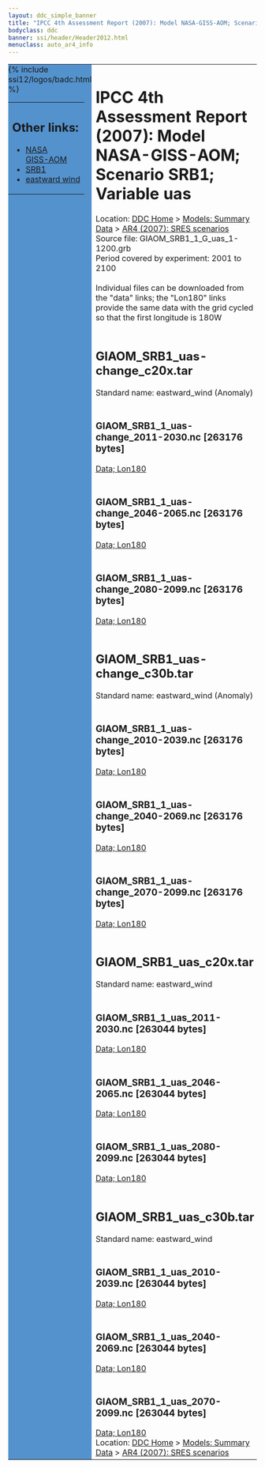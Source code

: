 ```yaml
---
layout: ddc_simple_banner
title: "IPCC 4th Assessment Report (2007): Model NASA-GISS-AOM; Scenario SRB1; Variable uas"
bodyclass: ddc
banner: ssi/header/Header2012.html
menuclass: auto_ar4_info
---
```



<table width="100%" border="0" cellspacing="0" cellpadding="0" style="border-collapse: collapse;">
<tr style="margin:0;padding:0;border:0;">
<td style="margin:0;padding:0;border:0;height:1pt;width:150pt;background:#5492CD;" valign="top" >

<div id="lh-col2" class="auto_ar4_info">
<table class="menumain" bgcolor="#5492CD" cellspacing="0" width="100%" border="0">
<tr><td>
<h2> Other links:</h2>
<ul>
<li><a href="/auto/ar4/model-NASA-GISS-AOM.html">NASA<br/>GISS-AOM</a></li>
<li><a href="/auto/ar4/scenario-SRB1.html">SRB1</a></li>
<li><a href="/auto/ar4/var-eastward_wind.html">eastward wind</a></li>
</ul>
</td></tr>
{% include ssi12/logos/badc.html %}
</table>
</div>
</td>
<td><h1>IPCC 4th Assessment Report (2007): Model NASA-GISS-AOM; Scenario SRB1; Variable uas</h1>

<!-- Breadcrumb1 -->
<div id="breadcrumb1" align="left">
Location: <a href="/index.html">DDC Home</a> > <a href="/sim/gcm_clim/">Models: Summary Data</a>
> <a href="/sim/gcm_clim/SRES_AR4/index.html">AR4 (2007): SRES scenarios</a>
</div>
<!-- End of Breadcrumb1 -->Source file: GIAOM_SRB1_1_G_uas_1-1200.grb
<br/>
Period covered by experiment: 2001 to 2100<br/>
<br/>Individual files can be downloaded from the "data" links; the "Lon180" links provide the same data
         with the grid cycled so that the first longitude is 180W<br/>
<br/><h2>GIAOM_SRB1_uas-change_c20x.tar</h2>
Standard name: eastward_wind (Anomaly)<br>
<br/><h3>GIAOM_SRB1_1_uas-change_2011-2030.nc [263176 bytes]</h3>
<a href="http://apps.ipcc-data.org/cgi-bin/downl/ar4_nc/uas/GIAOM_SRB1_1_uas-change_2011-2030.nc">Data; </a><a href="http://apps.ipcc-data.org/cgi-bin/downl/ar4_nc/uas/GIAOM_SRB1_1_uas-change_2011-2030.cyto180.nc"> Lon180</a><br/>
<br/><h3>GIAOM_SRB1_1_uas-change_2046-2065.nc [263176 bytes]</h3>
<a href="http://apps.ipcc-data.org/cgi-bin/downl/ar4_nc/uas/GIAOM_SRB1_1_uas-change_2046-2065.nc">Data; </a><a href="http://apps.ipcc-data.org/cgi-bin/downl/ar4_nc/uas/GIAOM_SRB1_1_uas-change_2046-2065.cyto180.nc"> Lon180</a><br/>
<br/><h3>GIAOM_SRB1_1_uas-change_2080-2099.nc [263176 bytes]</h3>
<a href="http://apps.ipcc-data.org/cgi-bin/downl/ar4_nc/uas/GIAOM_SRB1_1_uas-change_2080-2099.nc">Data; </a><a href="http://apps.ipcc-data.org/cgi-bin/downl/ar4_nc/uas/GIAOM_SRB1_1_uas-change_2080-2099.cyto180.nc"> Lon180</a><br/>
<br/><h2>GIAOM_SRB1_uas-change_c30b.tar</h2>
Standard name: eastward_wind (Anomaly)<br>
<br/><h3>GIAOM_SRB1_1_uas-change_2010-2039.nc [263176 bytes]</h3>
<a href="http://apps.ipcc-data.org/cgi-bin/downl/ar4_nc/uas/GIAOM_SRB1_1_uas-change_2010-2039.nc">Data; </a><a href="http://apps.ipcc-data.org/cgi-bin/downl/ar4_nc/uas/GIAOM_SRB1_1_uas-change_2010-2039.cyto180.nc"> Lon180</a><br/>
<br/><h3>GIAOM_SRB1_1_uas-change_2040-2069.nc [263176 bytes]</h3>
<a href="http://apps.ipcc-data.org/cgi-bin/downl/ar4_nc/uas/GIAOM_SRB1_1_uas-change_2040-2069.nc">Data; </a><a href="http://apps.ipcc-data.org/cgi-bin/downl/ar4_nc/uas/GIAOM_SRB1_1_uas-change_2040-2069.cyto180.nc"> Lon180</a><br/>
<br/><h3>GIAOM_SRB1_1_uas-change_2070-2099.nc [263176 bytes]</h3>
<a href="http://apps.ipcc-data.org/cgi-bin/downl/ar4_nc/uas/GIAOM_SRB1_1_uas-change_2070-2099.nc">Data; </a><a href="http://apps.ipcc-data.org/cgi-bin/downl/ar4_nc/uas/GIAOM_SRB1_1_uas-change_2070-2099.cyto180.nc"> Lon180</a><br/>
<br/><h2>GIAOM_SRB1_uas_c20x.tar</h2>
Standard name: eastward_wind<br>
<br/><h3>GIAOM_SRB1_1_uas_2011-2030.nc [263044 bytes]</h3>
<a href="http://apps.ipcc-data.org/cgi-bin/downl/ar4_nc/uas/GIAOM_SRB1_1_uas_2011-2030.nc">Data; </a><a href="http://apps.ipcc-data.org/cgi-bin/downl/ar4_nc/uas/GIAOM_SRB1_1_uas_2011-2030.cyto180.nc"> Lon180</a><br/>
<br/><h3>GIAOM_SRB1_1_uas_2046-2065.nc [263044 bytes]</h3>
<a href="http://apps.ipcc-data.org/cgi-bin/downl/ar4_nc/uas/GIAOM_SRB1_1_uas_2046-2065.nc">Data; </a><a href="http://apps.ipcc-data.org/cgi-bin/downl/ar4_nc/uas/GIAOM_SRB1_1_uas_2046-2065.cyto180.nc"> Lon180</a><br/>
<br/><h3>GIAOM_SRB1_1_uas_2080-2099.nc [263044 bytes]</h3>
<a href="http://apps.ipcc-data.org/cgi-bin/downl/ar4_nc/uas/GIAOM_SRB1_1_uas_2080-2099.nc">Data; </a><a href="http://apps.ipcc-data.org/cgi-bin/downl/ar4_nc/uas/GIAOM_SRB1_1_uas_2080-2099.cyto180.nc"> Lon180</a><br/>
<br/><h2>GIAOM_SRB1_uas_c30b.tar</h2>
Standard name: eastward_wind<br>
<br/><h3>GIAOM_SRB1_1_uas_2010-2039.nc [263044 bytes]</h3>
<a href="http://apps.ipcc-data.org/cgi-bin/downl/ar4_nc/uas/GIAOM_SRB1_1_uas_2010-2039.nc">Data; </a><a href="http://apps.ipcc-data.org/cgi-bin/downl/ar4_nc/uas/GIAOM_SRB1_1_uas_2010-2039.cyto180.nc"> Lon180</a><br/>
<br/><h3>GIAOM_SRB1_1_uas_2040-2069.nc [263044 bytes]</h3>
<a href="http://apps.ipcc-data.org/cgi-bin/downl/ar4_nc/uas/GIAOM_SRB1_1_uas_2040-2069.nc">Data; </a><a href="http://apps.ipcc-data.org/cgi-bin/downl/ar4_nc/uas/GIAOM_SRB1_1_uas_2040-2069.cyto180.nc"> Lon180</a><br/>
<br/><h3>GIAOM_SRB1_1_uas_2070-2099.nc [263044 bytes]</h3>
<a href="http://apps.ipcc-data.org/cgi-bin/downl/ar4_nc/uas/GIAOM_SRB1_1_uas_2070-2099.nc">Data; </a><a href="http://apps.ipcc-data.org/cgi-bin/downl/ar4_nc/uas/GIAOM_SRB1_1_uas_2070-2099.cyto180.nc"> Lon180</a><br/>
<!-- Breadcrumb2 -->
<div id="breadcrumb2" align="left">
Location: <a href="/index.html">DDC Home</a> > <a href="/sim/gcm_clim/">Models: Summary Data</a>
> <a href="/sim/gcm_clim/SRES_AR4/index.html">AR4 (2007): SRES scenarios</a>
</div>
<!-- End of Breadcrumb2 --></td></tr></table>
